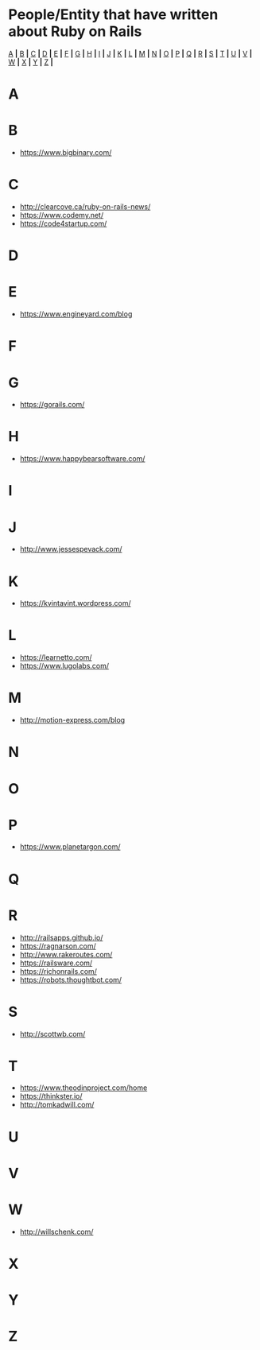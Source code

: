 # People/Entity that have written about Ruby on Rails

[A](#a) **|**
[B](#b) **|**
[C](#c) **|**
[D](#d) **|**
[E](#e) **|**
[F](#f) **|**
[G](#g) **|**
[H](#h) **|**
[I](#i) **|**
[J](#j) **|**
[K](#k) **|**
[L](#l) **|**
[M](#m) **|**
[N](#n) **|**
[O](#o) **|**
[P](#p) **|**
[Q](#q) **|**
[R](#r) **|**
[S](#s) **|**
[T](#t) **|**
[U](#u) **|**
[V](#v) **|**
[W](#w) **|**
[X](#x) **|**
[Y](#y) **|**
[Z](#z) **|**

# A

# B

* https://www.bigbinary.com/

# C

* http://clearcove.ca/ruby-on-rails-news/
* https://www.codemy.net/
* https://code4startup.com/

# D

# E

* https://www.engineyard.com/blog

# F

# G

* https://gorails.com/

# H

* https://www.happybearsoftware.com/

# I

# J

* http://www.jessespevack.com/

# K

* https://kvintavint.wordpress.com/

# L

* https://learnetto.com/
* https://www.lugolabs.com/

# M

* http://motion-express.com/blog

# N

# O

# P

* https://www.planetargon.com/

# Q

# R

* http://railsapps.github.io/
* https://ragnarson.com/
* http://www.rakeroutes.com/
* https://railsware.com/
* https://richonrails.com/
* https://robots.thoughtbot.com/

# S

* http://scottwb.com/


# T

* https://www.theodinproject.com/home
* https://thinkster.io/
* http://tomkadwill.com/

# U

# V

# W

* http://willschenk.com/

# X

# Y

# Z
